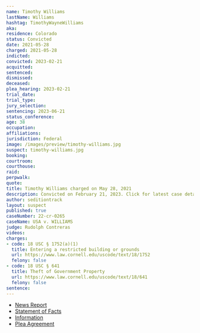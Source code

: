 ```yaml
---
name: Timothy Williams
lastName: Williams
hashtag: TimothyWayneWilliams
aka:
residence: Colorado
status: Convicted
date: 2021-05-28
charged: 2021-05-28
indicted:
convicted: 2023-02-21
acquitted:
sentenced:
dismissed:
deceased:
plea_hearing: 2023-02-21
trial_date:
trial_type:
jury_selection:
sentencing: 2023-06-21
status_conference:
age: 38
occupation:
affiliations:
jurisdiction: Federal
image: /images/preview/timothy-williams.jpg
suspect: timothy-williams.jpg
booking:
courtroom:
courthouse:
raid:
perpwalk:
quote:
title: Timothy Williams charged on May 28, 2021
description: Convicted on February 21, 2023. Click for latest case details.
author: seditiontrack
layout: suspect
published: true
caseNumber: 22-cr-0265
caseName: USA v. WILLIAMS
judge: Rudolph Contreras
videos:
charges:
- code: 18 USC § 1752(a)(1)
  title: Entering a restricted building or grounds
  url: https://www.law.cornell.edu/uscode/text/18/1752
  felony: false
- code: 18 USC § 641
  title: Theft of Government Property
  url: https://www.law.cornell.edu/uscode/text/18/641
  felony: false
sentence:
---
```

- [News Report](https://www.cpr.org/2021/06/04/man-from-trinidad-allegedly-took-selfie-during-january-6-u-s-capitol-riot/)
- [Statement of Facts](https://www.justice.gov/usao-dc/case-multi-defendant/file/1401816/download)
- [Information](https://storage.courtlistener.com/recap/gov.uscourts.dcd.246010/gov.uscourts.dcd.246010.59.0.pdf)
- [Plea Agreement](https://storage.courtlistener.com/recap/gov.uscourts.dcd.246009/gov.uscourts.dcd.246009.65.0.pdf)
